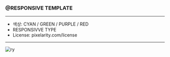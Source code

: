 
### @RESPONSIVE TEMPLATE

------

- 색상:  CYAN / GREEN / PURPLE / RED
- RESPONSIVVE TYPE
- License: pixelarity.com/license

------

![ry](https://github.com/user-attachments/assets/9aca4a79-88d7-4743-8b70-5594bda634c8)
